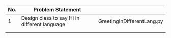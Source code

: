 | No. | Problem Statement                            |   |
|-----|----------------------------------------------|---|
| 1   | Design class to say Hi in different language | GreetingInDifferentLang.py  |
|     |                                              |   |
|     |                                              |   |
